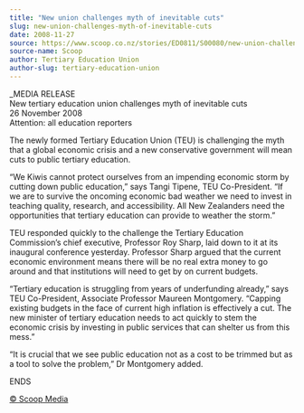 ```yaml
---
title: "New union challenges myth of inevitable cuts"
slug: new-union-challenges-myth-of-inevitable-cuts
date: 2008-11-27
source: https://www.scoop.co.nz/stories/ED0811/S00080/new-union-challenges-myth-of-inevitable-cuts.htm
source-name: Scoop
author: Tertiary Education Union
author-slug: tertiary-education-union
---
```


<p>_MEDIA RELEASE<br>New tertiary education union challenges
myth of inevitable cuts<br>26 November 2008<br>Attention:
all education reporters</p>

<p>The newly formed Tertiary
Education Union (TEU) is challenging the myth that a global
economic crisis and a new conservative government will mean
cuts to public tertiary education.</p>

<p>“We Kiwis cannot
protect ourselves from an impending economic storm by
cutting down public education,” says Tangi Tipene, TEU
Co-President. “If we are to survive the oncoming economic
bad weather we need to invest in teaching quality, research,
and accessibility. All New Zealanders need the opportunities
that tertiary education can provide to weather the storm.”
</p>

<p>TEU responded quickly to the challenge the Tertiary
Education Commission’s chief executive, Professor Roy
Sharp, laid down to it at its inaugural conference
yesterday.  Professor Sharp argued that the current economic
environment means there will be no real extra money to go
around and that institutions will need to get by on current
budgets.</p>

<p>“Tertiary education is struggling from years of
underfunding already,” says TEU Co-President, Associate
Professor Maureen Montgomery. “Capping existing budgets in
the face of current high inflation is effectively a cut. The
new minister of tertiary education needs to act quickly to
stem the economic crisis by investing in public services
that can shelter us from this mess.”</p>

<p>“It is crucial
that we see public education not as a cost to be trimmed but
as a tool to solve the problem,” Dr Montgomery
added.</p>

<p>ENDS
</p>

<p>
<a href="http://www.scoop.co.nz/about/terms.html" target="_blank"><span>© Scoop Media</span></a>
         </p>